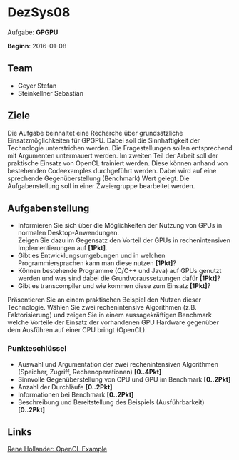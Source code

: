 # DezSys08

Aufgabe: **GPGPU**

**Beginn**: 2016-01-08

## Team

- Geyer Stefan
- Steinkellner Sebastian

## Ziele

Die Aufgabe beinhaltet eine Recherche über grundsätzliche Einsatzmöglichkeiten für GPGPU. 
Dabei soll die Sinnhaftigkeit der Technologie unterstrichen werden. 
Die Fragestellungen sollen entsprechend mit Argumenten untermauert werden.
Im zweiten Teil der Arbeit soll der praktische Einsatz von OpenCL trainiert werden. 
Diese können anhand von bestehenden Codeexamples durchgeführt werden. 
Dabei wird auf eine sprechende Gegenüberstellung (Benchmark) Wert gelegt.
Die Aufgabenstellung soll in einer Zweiergruppe bearbeitet werden.

## Aufgabenstellung

- Informieren Sie sich über die Möglichkeiten der Nutzung von GPUs in normalen Desktop-Anwendungen.  
  Zeigen Sie dazu im Gegensatz den Vorteil der GPUs in rechenintensiven Implementierungen auf **[1Pkt]**.  
- Gibt es Entwicklungsumgebungen und in welchen Programmiersprachen kann man diese nutzen **[1Pkt]**?  
- Können bestehende Programme (C/C++ und Java) auf GPUs genutzt werden und was sind dabei die Grundvoraussetzungen dafür **[1Pkt]**?  
- Gibt es transcompiler und wie kommen diese zum Einsatz **[1Pkt]**?  
  
Präsentieren Sie an einem praktischen Beispiel den Nutzen dieser Technologie. 
Wählen Sie zwei rechenintensive Algorithmen (z.B. Faktorisierung) und 
zeigen Sie in einem aussagekräftigen Benchmark welche Vorteile der Einsatz 
der vorhandenen GPU Hardware gegenüber dem Ausführen auf einer CPU bringt (OpenCL). 

### Punkteschlüssel

- Auswahl und Argumentation der zwei rechenintensiven Algorithmen (Speicher, Zugriff, Rechenoperationen) **[0..4Pkt]**
- Sinnvolle Gegenüberstellung von CPU und GPU im Benchmark **[0..2Pkt]**
- Anzahl der Durchläufe **[0..2Pkt]**
- Informationen bei Benchmark **[0..2Pkt]**
- Beschreibung und Bereitstellung des Beispiels (Ausführbarkeit) **[0..2Pkt]**

## Links

[Rene Hollander: OpenCL Example](https://github.com/ReneHollander/opencl-example)